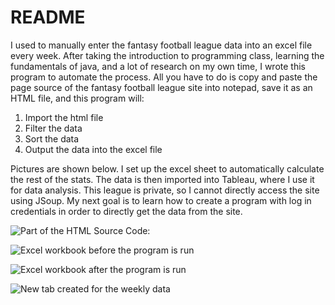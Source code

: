 # README

I used to manually enter the fantasy football league data into an excel file every week. After taking the introduction to programming class, learning the fundamentals of java, and a lot of research on my own time, I wrote this program to automate the process. All you have to do is copy and paste the page source of the fantasy football league site into notepad, save it as an HTML file, and this program will:

1) Import the html file
2) Filter the data
3) Sort the data
4) Output the data into the excel file

Pictures are shown below. I set up the excel sheet to automatically calculate the rest of the stats. The data is then imported into Tableau, where I use it for data analysis. This league is private, so I cannot directly access the site using JSoup. My next goal is to learn how to create a program with log in credentials in order to directly get the data from the site.


![Part of the HTML Source Code:](https://imgur.com/oMz192O)


![Excel workbook before the program is run](https://imgur.com/ZTsFMQq)


![Excel workbook after the program is run](https://imgur.com/eG11fxy)


![New tab created for the weekly data](https://imgur.com/uKcO6ct)
